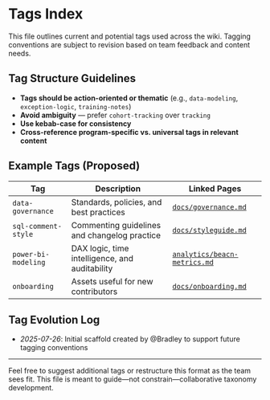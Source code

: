 # Tags Index

This file outlines current and potential tags used across the wiki. Tagging conventions are subject to revision based on team feedback and content needs.

## Tag Structure Guidelines
- **Tags should be action-oriented or thematic** (e.g., `data-modeling`, `exception-logic`, `training-notes`)
- **Avoid ambiguity** — prefer `cohort-tracking` over `tracking`
- **Use kebab-case for consistency**
- **Cross-reference program-specific vs. universal tags in relevant content**

## Example Tags (Proposed)

| Tag             | Description                              | Linked Pages               |
|----------------|------------------------------------------|----------------------------|
| `data-governance` | Standards, policies, and best practices | [`docs/governance.md`](docs/governance.md) |
| `sql-comment-style` | Commenting guidelines and changelog practice | [`docs/styleguide.md`](docs/styleguide.md) |
| `power-bi-modeling` | DAX logic, time intelligence, and auditability | [`analytics/beacn-metrics.md`](analytics/beacn-required-metrics.md) |
| `onboarding`      | Assets useful for new contributors      | [`docs/onboarding.md`](docs/onboarding.md) |

## Tag Evolution Log
- _2025-07-26_: Initial scaffold created by @Bradley to support future tagging conventions

---
Feel free to suggest additional tags or restructure this format as the team sees fit. This file is meant to guide—not constrain—collaborative taxonomy development.

